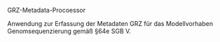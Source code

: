GRZ-Metadata-Procoessor

Anwendung zur Erfassung der Metadaten GRZ für das Modellvorhaben Genomsequenzierung gemäß §64e SGB V.
